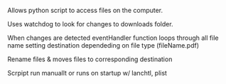 Allows python script to access files on the computer.

Uses watchdog to look for changes to downloads folder.

When changes are detected eventHandler function loops through all file name setting destination dependeding on file type (fileName.pdf)

Rename files & moves files to corresponding destination 

Scrpipt run manuallt or runs on startup w/ lanchtl, plist
